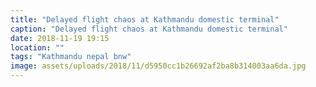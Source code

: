 ```yaml
---
title: "Delayed flight chaos at Kathmandu domestic terminal"
caption: "Delayed flight chaos at Kathmandu domestic terminal"
date: 2018-11-19 19:15
location: ""
tags: "Kathmandu nepal bnw"
image: assets/uploads/2018/11/d5950cc1b26692af2ba8b314003aa6da.jpg
---
```

